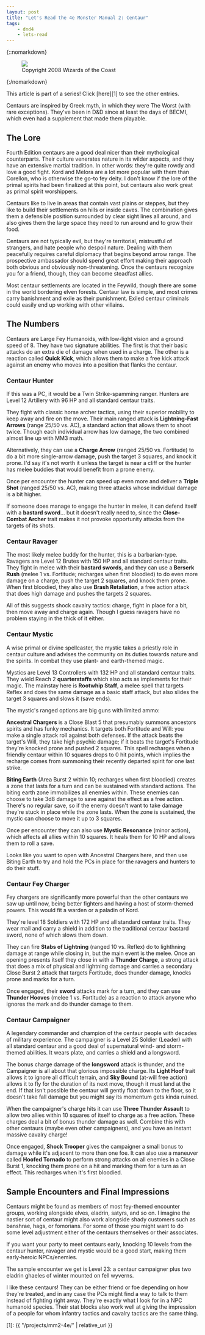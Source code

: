 ```yaml
---
layout: post
title: "Let's Read the 4e Monster Manual 2: Centaur"
tags:
    - dnd4
    - lets-read
---
```


{::nomarkdown}
<figure class="center">
  <img src="{{ "/assets/wir-mm2-4e-centaur.png" | absolute_url }}"/>
  <figcaption>
    Copyright 2008 Wizards of the Coast
  </figcaption>
</figure>
{:/nomarkdown}

This article is part of a series! Click [here][1] to see the other entries.

Centaurs are inspired by Greek myth, in which they were The Worst (with rare
exceptions). They've been in D&D since at least the days of BECMI, which even
had a supplement that made them playable.

## The Lore

Fourth Edition centaurs are a good deal nicer than their mythological
counterparts. Their culture venerates nature in its wilder aspects, and they
have an extensive martial tradition. In other words: they're quite rowdy and
love a good fight. Kord and Melora are a lot more popular with them than
Corellon, who is otherwise the go-to fey deity. I don't know if the lore of the
primal spirits had been finalized at this point, but centaurs also work great as
primal spirit worshippers.

Centaurs like to live in areas that contain vast plains or steppes, but they
like to build their settlements on hills or inside caves. The combination gives
them a defensible position surrounded by clear sight lines all around, and also
gives them the large space they need to run around and to grow their food.

Centaurs are not typically evil, but they're territorial, mistrustful of
strangers, and hate people who despoil nature. Dealing with them peacefully
requires careful diplomacy that begins beyond arrow range. The prospective
ambassador should spend great effort making their approach both obvious and
obviously non-threatening. Once the centaurs recognize you for a friend, though,
they can become steadfast allies.

Most centaur settlements are located in the Feywild, though there are some in
the world bordering elven forests. Centaur law is simple, and most crimes carry
banishment and exile as their punishment. Exiled centaur criminals could easily
end up working with other villains.

## The Numbers

Centaurs are Large Fey Humanoids, with low-light vision and a ground speed
of 8. They have two signature abilities. The first is that their basic attacks
do an extra die of damage when used in a charge. The other is a reaction called
**Quick Kick**, which allows them to make a free kick attack against an enemy
who moves into a position that flanks the centaur.

### Centaur Hunter

If this was a PC, it would be a Twin Strike-spamming ranger. Hunters are Level
12 Artillery with 96 HP and all standard centaur traits.

They fight with classic horse archer tactics, using their superior mobility to
keep away and fire on the move. Their main ranged attack is **Lightning-Fast
Arrows** (range 25/50 vs. AC), a standard action that allows them to shoot
twice. Though each individual arrow has low damage, the two combined almost line
up with MM3 math.

Alternatively, they can use a **Charge Arrow** (ranged 25/50 vs. Fortitude) to
do a bit more single-arrow damage, push the target 3 squares, and knock it
prone. I'd say it's not worth it unless the target is near a cliff or the hunter
has melee buddies that would benefit from a prone enemy.

Once per encounter the hunter can speed up even more and deliver a **Triple
Shot** (ranged 25/50 vs. AC), making three attacks whose individual damage is
a bit higher.

If someone does manage to engage the hunter in melee, it can defend itself with
a **bastard sword**... but it doesn't really need to, since the **Close-Combat
Archer** trait makes it not provoke opportunity attacks from the targets of its
shots.

### Centaur Ravager

The most likely melee buddy for the hunter, this is a barbarian-type. Ravagers
are Level 12 Brutes with 150 HP and all standard centaur traits. They fight in
melee with their **bastard swords**, and they can use a **Berserk Rush** (melee
1 vs. Fortitude; recharges when first bloodied) to do even more damage on a
charge, push the target 2 squares, and knock them prone. When first bloodied,
they also use **Brash Retaliation**, a free action attack that does high damage
and pushes the targets 2 squares.

All of this suggests shock cavalry tactics: charge, fight in place for a bit,
then move away and charge again. Though I guess ravagers have no problem staying
in the thick of it either.

### Centaur Mystic

A wise primal or divine spellcaster, the mystic takes a priestly role in centaur
culture and advises the community on its duties towards nature and the
spirits. In combat they use plant- and earth-themed magic.

Mystics are Level 13 Controllers with 132 HP and all standard centaur
traits. They wield Reach 2 **quarterstaffs** which also acts as implements for
their magic. The mainstay here is **Rootwhip Staff**, a melee spell that targets
Reflex and does the same damage as a basic staff attack, but also slides the
target 3 squares and slows it (save ends).

The mystic's ranged options are big guns with limited ammo:

**Ancestral Chargers** is a Close Blast 5 that presumably summons ancestors
spirits and has funky mechanics. It targets both Fortitude and Will: you make a
single attack roll against both defenses. If the attack beats the target's Will,
they take high psychic damage; if it beats the target's Fortitude they're
knocked prone and pushed 2 squares. This spell recharges when a friendly centaur
within 10 squares drops to 0 hit points, which implies the recharge comes from
summoning their recently departed spirit for one last strike.

**Biting Earth** (Area Burst 2 within 10; recharges when first bloodied) creates
a zone that lasts for a turn and can be sustained with standard actions. The
biting earth zone immobilizes all enemies within. These enemies can choose to
take 3d8 damage to save against the effect as a free action. There's no regular
save, so if the enemy doesn't want to take damage they're stuck in place while
the zone lasts. When the zone is sustained, the mystic can choose to move it up
to 3 squares.

Once per encounter they can also use **Mystic Resonance** (minor action), which
affects all allies within 10 squares. It heals them for 10 HP and allows them to
roll a save.

Looks like you want to open with Ancestral Chargers here, and then use Biting
Earth to try and hold the PCs in place for the ravagers and hunters to do their
stuff.

### Centaur Fey Charger

Fey chargers are significantly more powerful than the other centaurs we saw up
until now, being better fighters and having a host of storm-themed powers. This
would fit a warden or a paladin of Kord.

They're level 18 Soldiers with 172 HP and all standard centaur traits. They wear
mail and carry a shield in addition to the traditional centaur bastard sword,
none of which slows them down.

They can fire **Stabs of Lightning** (ranged 10 vs. Reflex) do to lighthning
damage at range while closing in, but the main event is the melee. Once an
opening presents itself they close in with a **Thunder Charge**, a strong attack
that does a mix of physical and lightning damage and carries a secondary Close
Burst 2 attack that targets Fortitude, does thunder damage, knocks prone and
marks for a turn.

Once engaged, their **sword** attacks mark for a turn, and they can use
**Thunder Hooves** (melee 1 vs. Fortitude) as a reaction to attack anyone who
ignores the mark and do thunder damage to them.

### Centaur Campaigner

A legendary commander and champion of the centaur people with decades of
military experience. The campaigner is a Level 25 Soldier (Leader) with all
standard centaur and a good deal of supernatural wind- and storm-themed
abilities. It wears plate, and carries a shield and a longsword.

The bonus charge damage of the **longsword** attack is thunder, and the
Campaigner is all about that glorious impossible charge. Its **Light Hoof**
trait allows it to ignore all difficult terrain, and **Sky Bound** (at-will free
action) allows it to fly for the duration of its next move, though it must land
at the end. If that isn't possible the centaur will gently float down to the
floor, so it doesn't take fall damage but you might say its momentum gets kinda
ruined.

When the campaigner's charge hits it can use **Three Thunder Assault** to allow
two allies within 10 squares of itself to charge as a free action. These charges
deal a bit of bonus thunder damage as well. Combine this with other centaurs
(maybe even other campaigners), and you have an instant massive cavalry charge!

Once engaged, **Shock Trooper** gives the campaigner a small bonus to damage
while it's adjacent to more than one foe. It can also use a maneuver called
**Hoofed Tornado** to perform strong attacks on all enemies in a Close Burst 1,
knocking them prone on a hit and marking them for a turn as an effect. This
recharges when it's first bloodied.

## Sample Encounters and Final Impressions

Centaurs might be found as members of most fey-themed encounter groups, working
alongside elves, eladrin, satyrs, and so on. I imagine the nastier sort of
centaur might also work alongside shady customers such as banshrae, hags, or
fomorians. For some of those you might want to do some level adjustment either
of the centaurs themselves or their associates.

If you want your party to meet centaurs early, knocking 10 levels from the
centaur hunter, ravager and mystic would be a good start, making them
early-heroic NPCs/enemies.

The sample encounter we get is Level 23: a centaur campaigner plus two eladrin
ghaeles of winter mounted on fell wyverns.

I like these centaurs! They can be either friend or foe depending on how they're
treated, and in any case the PCs might find a way to talk to them instead of
fighting right away. They're exactly what I look for in a NPC humanoid
species. Their stat blocks also work well at giving the impression of a people
for whom infantry tactics and cavalry tactics are the same thing.


[1]: {{ "/projects/mm2-4e/" | relative_url }}
